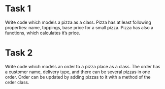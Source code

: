 # Task 1

Write code which models a pizza as a class. Pizza has at least following properties: name, toppings, base price for a small pizza. Pizza has also a functions, which calculates it’s price.

# Task 2

Write code which models an order to a pizza place as a class. The order has a customer name, delivery type, and there can be several pizzas in one order. Order can be updated by adding pizzas to it with a method of the order class.

